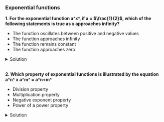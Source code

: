 ### Exponential functions

**1. For the exponential function a^x^, if a = $\frac{1}{2}$, which of the following statements is true as _x_ approaches infinity?**

- The function oscillates between positive and negative values
- The function approaches infinity
- The function remains constant
- The function approaches zero

<details>
  <summary>Solution</summary>

The given function is:

\[
f(x) = \left(\frac{1}{2}\right)^x
\]

Step 1: Understand the behavior of the function

- The base \( a = \frac{1}{2} \) is between 0 and 1.
- Exponential functions with bases in the range \( 0 < a < 1 \) decrease as \( x \) increases.

Step 2: Analyze the limit as \( x \to \infty \)

- As \( x \) grows larger, the exponentiation \( \left(\frac{1}{2}\right)^x \) results in smaller and smaller values.
- Mathematically,

  \[
  \lim\_{x \to \infty} \left(\frac{1}{2}\right)^x = 0.
  \]

Thus, the function approaches **zero**.

Step 3: Eliminate incorrect choices

- The function does **not** oscillate because it is always positive.
- The function does **not** approach infinity; instead, it decreases.
- The function does **not** remain constant since its value decreases continuously.

Correct Answer:
**The function approaches zero.**

</details>

</br>

**2. Which property of exponential functions is illustrated by the equation a^n^ x a^m^ = a^n+m^**

- Division property
- Multiplication property
- Negative exponent property
- Power of a power property

<details>
  <summary>Solution</summary>

The given equation is:

\[
a^n \times a^m = a^{n+m}
\]

Step 1: Identify the property

- This equation states that when multiplying two exponential expressions with the **same base**, the exponents are **added**.
- This is a fundamental property of exponentiation.

Step 2: Match with the given answer choices

- **Division property**: This deals with the rule \(\frac{a^n}{a^m} = a^{n-m}\), which is not applicable here.
- **Multiplication property**: This correctly describes how exponents add when multiplying powers of the same base.
- **Negative exponent property**: This applies when exponents are negative, e.g., \( a^{-n} = \frac{1}{a^n} \), which is not relevant here.
- **Power of a power property**: This applies when an exponent is raised to another exponent, e.g., \( (a^n)^m = a^{n \cdot m} \), which is different from the given equation.

Correct Answer:
**Multiplication property**

</details>

</br>
